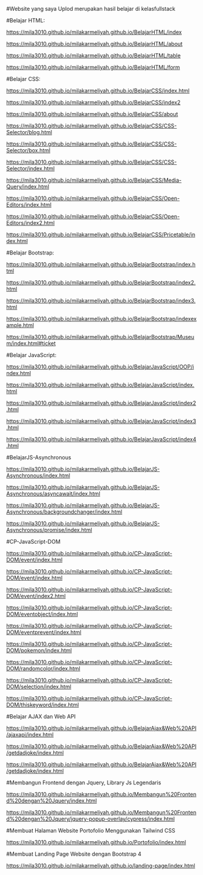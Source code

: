 #Website yang saya Uplod merupakan hasil belajar di kelasfullstack

#Belajar HTML:

https://mila3010.github.io/milakarmeliyah.github.io/BelajarHTML/index

https://mila3010.github.io/milakarmeliyah.github.io/BelajarHTML/about

https://mila3010.github.io/milakarmeliyah.github.io/BelajarHTML/table

https://mila3010.github.io/milakarmeliyah.github.io/BelajarHTML/form

#Belajar CSS:

https://mila3010.github.io/milakarmeliyah.github.io/BelajarCSS/index.html

https://mila3010.github.io/milakarmeliyah.github.io/BelajarCSS/index2

https://mila3010.github.io/milakarmeliyah.github.io/BelajarCSS/about

https://mila3010.github.io/milakarmeliyah.github.io/BelajarCSS/CSS-Selector/blog.html

https://mila3010.github.io/milakarmeliyah.github.io/BelajarCSS/CSS-Selector/box.html

https://mila3010.github.io/milakarmeliyah.github.io/BelajarCSS/CSS-Selector/index.html

https://mila3010.github.io/milakarmeliyah.github.io/BelajarCSS/Media-Query/index.html

https://mila3010.github.io/milakarmeliyah.github.io/BelajarCSS/Open-Editors/index.html

https://mila3010.github.io/milakarmeliyah.github.io/BelajarCSS/Open-Editors/index2.html

https://mila3010.github.io/milakarmeliyah.github.io/BelajarCSS/Pricetable/index.html

#Belajar Bootstrap:

https://mila3010.github.io/milakarmeliyah.github.io/BelajarBootstrap/index.html

https://mila3010.github.io/milakarmeliyah.github.io/BelajarBootstrap/index2.html

https://mila3010.github.io/milakarmeliyah.github.io/BelajarBootstrap/index3.html

https://mila3010.github.io/milakarmeliyah.github.io/BelajarBootstrap/indexexample.html

https://mila3010.github.io/milakarmeliyah.github.io/BelajarBootstrap/Museum/index.html#ticket

#Belajar JavaScript:

https://mila3010.github.io/milakarmeliyah.github.io/BelajarJavaScript/OOP/index.html 

https://mila3010.github.io/milakarmeliyah.github.io/BelajarJavaScript/index.html

https://mila3010.github.io/milakarmeliyah.github.io/BelajarJavaScript/index2.html

https://mila3010.github.io/milakarmeliyah.github.io/BelajarJavaScript/index3.html

https://mila3010.github.io/milakarmeliyah.github.io/BelajarJavaScript/index4.html

#BelajarJS-Asynchronous

https://mila3010.github.io/milakarmeliyah.github.io/BelajarJS-Asynchronous/index.html

https://mila3010.github.io/milakarmeliyah.github.io/BelajarJS-Asynchronous/asyncawait/index.html

https://mila3010.github.io/milakarmeliyah.github.io/BelajarJS-Asynchronous/backgroundchanger/index.html

https://mila3010.github.io/milakarmeliyah.github.io/BelajarJS-Asynchronous/promise/index.html

#CP-JavaScript-DOM

https://mila3010.github.io/milakarmeliyah.github.io/CP-JavaScript-DOM/event/index.html

https://mila3010.github.io/milakarmeliyah.github.io/CP-JavaScript-DOM/event/index.html

https://mila3010.github.io/milakarmeliyah.github.io/CP-JavaScript-DOM/event/index2.html

https://mila3010.github.io/milakarmeliyah.github.io/CP-JavaScript-DOM/eventobject/index.html

https://mila3010.github.io/milakarmeliyah.github.io/CP-JavaScript-DOM/eventprevent/index.html

https://mila3010.github.io/milakarmeliyah.github.io/CP-JavaScript-DOM/pokemon/index.html

https://mila3010.github.io/milakarmeliyah.github.io/CP-JavaScript-DOM/randomcolor/index.html

https://mila3010.github.io/milakarmeliyah.github.io/CP-JavaScript-DOM/selection/index.html

https://mila3010.github.io/milakarmeliyah.github.io/CP-JavaScript-DOM/thiskeyword/index.html

#Belajar AJAX dan Web API

https://mila3010.github.io/milakarmeliyah.github.io/BelajarAjax&Web%20API/ajaxapi/index.html

https://mila3010.github.io/milakarmeliyah.github.io/BelajarAjax&Web%20API/getdadjoke/index.html

https://mila3010.github.io/milakarmeliyah.github.io/BelajarAjax&Web%20API/getdadjoke/index.html

#Membangun Frontend dengan Jquery, Library Js Legendaris

https://mila3010.github.io/milakarmeliyah.github.io/Membangun%20Frontend%20dengan%20Jquery/index.html

https://mila3010.github.io/milakarmeliyah.github.io/Membangun%20Frontend%20dengan%20Jquery/jquery-popup-overlay/cypress/index.html

#Membuat Halaman Website Portofolio Menggunakan Tailwind CSS

https://mila3010.github.io/milakarmeliyah.github.io/Portofolio/index.html

#Membuat Landing Page Website dengan Bootstrap 4

https://mila3010.github.io/milakarmeliyah.github.io/landing-page/index.html



